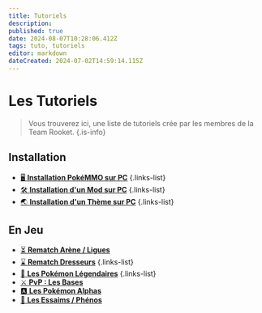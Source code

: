 ```yaml
---
title: Tutoriels
description: 
published: true
date: 2024-08-07T10:28:06.412Z
tags: tuto, tutoriels
editor: markdown
dateCreated: 2024-07-02T14:59:14.115Z
---
```


# Les Tutoriels

> Vous trouverez ici, une liste de tutoriels crée par les membres de la Team Rooket.
{.is-info}

## Installation 
- [🖥️ **Installation PokéMMO sur PC**](https://team-rooket.dwcloud.fr/fr/Tutoriels/Installation_PokeMMO_PC)
{.links-list}
- [🛠️ **Installation d'un Mod sur PC**](https://team-rooket.dwcloud.fr/fr/Tutoriels/Installation_Mod_PC)
{.links-list}
- [🌏 **Installation d'un Thème sur PC**](https://team-rooket.fr/fr/Tutoriels/Installation_Theme_PC)
{.links-list}

## En Jeu
- [⏳ **Rematch Arène / Ligues**](https://team-rooket.fr/fr/Tutoriels/Rematch_Arene_Ligues)
- [⌛ **Rematch Dresseurs**](https://team-rooket.fr/fr/Tutoriels/Rematch_Dresseurs)
{.links-list}
- [🐲 **Les Pokémon Légendaires**](https://team-rooket.fr/fr/Tutoriels/Pokemon_Legendaires)
{.links-list}
- [⚔️ **PvP : Les Bases**](https://team-rooket.fr/fr/Tutoriels/PvP_Les_Bases)
- [🅰️ **Les Pokémon Alphas**](https://team-rooket.fr/fr/Tutoriels/Les_Pokemon_Alphas)
- [🐝 **Les Essaims / Phénos**](https://team-rooket.fr/fr/Tutoriels/Les_Essaims_Phenos)


